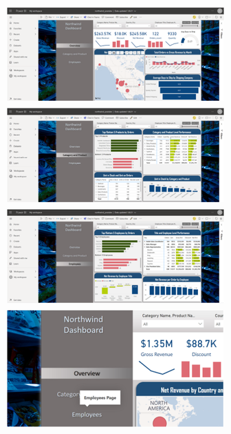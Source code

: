 ![NorthWind Dashboard / Overview](https://github.com/asyaparfenova/dashboard_NorthWind_Database/blob/main/images/NW_PowerBI_scrn1.png?raw=true "NorthWind Dashboard / Overview")

![NorthWind Dashboard / Category and Product](https://github.com/asyaparfenova/dashboard_NorthWind_Database/blob/main/images/NW_PowerBI_scrn2.png?raw=true "NorthWind Dashboard / Category and Product")

![NorthWind Dashboard / Employees](https://github.com/asyaparfenova/dashboard_NorthWind_Database/blob/main/images/NW_PowerBI_scrn3.png?raw=true "NorthWind Dashboard / Employees")

![Dashboard Detail / Button](https://github.com/asyaparfenova/dashboard_NorthWind_Database/blob/main/images/NW_PowerBI_page_buttons.png?raw=true "Dashboard Detail / Button")
